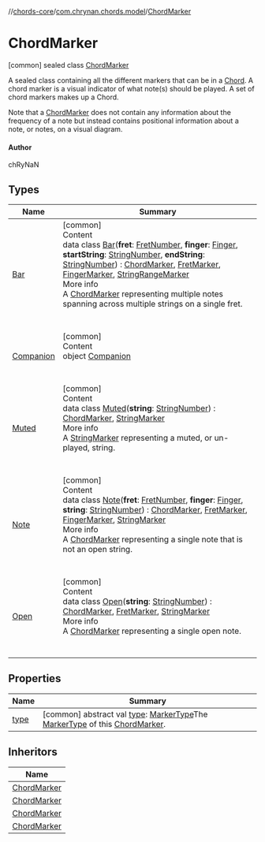 //[chords-core](../../../index.md)/[com.chrynan.chords.model](../index.md)/[ChordMarker](index.md)



# ChordMarker  
 [common] sealed class [ChordMarker](index.md)

A sealed class containing all the different markers that can be in a [Chord](../-chord/index.md). A chord marker is a visual indicator of what note(s) should be played. A set of chord markers makes up a Chord.



Note that a [ChordMarker](index.md) does not contain any information about the frequency of a note but instead contains positional information about a note, or notes, on a visual diagram.



#### Author  


chRyNaN

   


## Types  
  
|  Name |  Summary | 
|---|---|
| <a name="com.chrynan.chords.model/ChordMarker.Bar///PointingToDeclaration/"></a>[Bar](-bar/index.md)| <a name="com.chrynan.chords.model/ChordMarker.Bar///PointingToDeclaration/"></a>[common]  <br>Content  <br>data class [Bar](-bar/index.md)(**fret**: [FretNumber](../-fret-number/index.md), **finger**: [Finger](../-finger/index.md), **startString**: [StringNumber](../-string-number/index.md), **endString**: [StringNumber](../-string-number/index.md)) : [ChordMarker](index.md), [FretMarker](../-fret-marker/index.md), [FingerMarker](../-finger-marker/index.md), [StringRangeMarker](../-string-range-marker/index.md)  <br>More info  <br>A [ChordMarker](index.md) representing multiple notes spanning across multiple strings on a single fret.  <br><br><br>|
| <a name="com.chrynan.chords.model/ChordMarker.Companion///PointingToDeclaration/"></a>[Companion](-companion/index.md)| <a name="com.chrynan.chords.model/ChordMarker.Companion///PointingToDeclaration/"></a>[common]  <br>Content  <br>object [Companion](-companion/index.md)  <br><br><br>|
| <a name="com.chrynan.chords.model/ChordMarker.Muted///PointingToDeclaration/"></a>[Muted](-muted/index.md)| <a name="com.chrynan.chords.model/ChordMarker.Muted///PointingToDeclaration/"></a>[common]  <br>Content  <br>data class [Muted](-muted/index.md)(**string**: [StringNumber](../-string-number/index.md)) : [ChordMarker](index.md), [StringMarker](../-string-marker/index.md)  <br>More info  <br>A [StringMarker](../-string-marker/index.md) representing a muted, or un-played, string.  <br><br><br>|
| <a name="com.chrynan.chords.model/ChordMarker.Note///PointingToDeclaration/"></a>[Note](-note/index.md)| <a name="com.chrynan.chords.model/ChordMarker.Note///PointingToDeclaration/"></a>[common]  <br>Content  <br>data class [Note](-note/index.md)(**fret**: [FretNumber](../-fret-number/index.md), **finger**: [Finger](../-finger/index.md), **string**: [StringNumber](../-string-number/index.md)) : [ChordMarker](index.md), [FretMarker](../-fret-marker/index.md), [FingerMarker](../-finger-marker/index.md), [StringMarker](../-string-marker/index.md)  <br>More info  <br>A [ChordMarker](index.md) representing a single note that is not an open string.  <br><br><br>|
| <a name="com.chrynan.chords.model/ChordMarker.Open///PointingToDeclaration/"></a>[Open](-open/index.md)| <a name="com.chrynan.chords.model/ChordMarker.Open///PointingToDeclaration/"></a>[common]  <br>Content  <br>data class [Open](-open/index.md)(**string**: [StringNumber](../-string-number/index.md)) : [ChordMarker](index.md), [FretMarker](../-fret-marker/index.md), [StringMarker](../-string-marker/index.md)  <br>More info  <br>A [ChordMarker](index.md) representing a single open note.  <br><br><br>|


## Properties  
  
|  Name |  Summary | 
|---|---|
| <a name="com.chrynan.chords.model/ChordMarker/type/#/PointingToDeclaration/"></a>[type](type.md)| <a name="com.chrynan.chords.model/ChordMarker/type/#/PointingToDeclaration/"></a> [common] abstract val [type](type.md): [MarkerType](../-marker-type/index.md)The [MarkerType](../-marker-type/index.md) of this [ChordMarker](index.md).   <br>|


## Inheritors  
  
|  Name | 
|---|
| <a name="com.chrynan.chords.model/ChordMarker.Note///PointingToDeclaration/"></a>[ChordMarker](-note/index.md)|
| <a name="com.chrynan.chords.model/ChordMarker.Bar///PointingToDeclaration/"></a>[ChordMarker](-bar/index.md)|
| <a name="com.chrynan.chords.model/ChordMarker.Open///PointingToDeclaration/"></a>[ChordMarker](-open/index.md)|
| <a name="com.chrynan.chords.model/ChordMarker.Muted///PointingToDeclaration/"></a>[ChordMarker](-muted/index.md)|


